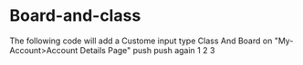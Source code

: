 # Board-and-class
The following code will add a Custome input type Class And Board on "My-Account>Account Details Page"
push
push again
1
2
3